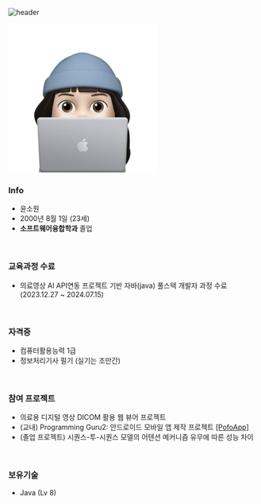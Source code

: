 
![header](https://capsule-render.vercel.app/api?type=venom&text=WISHLOG&color=B5C0D0&fontColor=576E90)

<img src ="images/me_png.png" width="300">

  
### Info
- 윤소원
- 2000년 8월 1일 (23세)
- **소프트웨어융합학과** 졸업

<br>

### 교육과정 수료
- 의료영상 AI API연동 프로젝트 기반 자바(java) 풀스택 개발자 과정 수료 (2023.12.27 ~ 2024.07.15)

<br>

### 자격증
- 컴퓨터활용능력 1급
- 정보처리기사 필기 (실기는 조만간)

<br>

### 참여 프로젝트
- 의료용 디지털 영상 DICOM 활용 웹 뷰어 프로젝트
- (교내) Programming Guru2: 안드로이드 모바일 앱 제작 프로젝트 [[PofoApp]](https://github.com/Lee-Yeonghyeon/PortfolioApp)
- (졸업 프로젝트) 시퀀스-투-시퀀스 모델의 어텐션 메커니즘 유무에 따른 성능 차이

<br>

### 보유기술
- Java (Lv 8)
